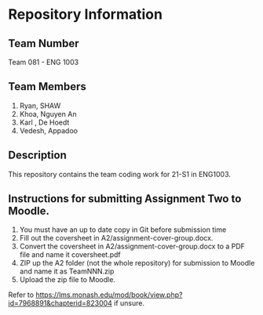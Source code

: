 # Repository Information

## Team Number
Team 081 - ENG 1003

## Team Members
1. Ryan, SHAW
2. Khoa, Nguyen An
3. Karl , De Hoedt
4. Vedesh, Appadoo

## Description
This repository contains the team coding work for 21-S1 in ENG1003.

## Instructions for submitting Assignment Two to Moodle.
1. You must have an up to date copy in Git before submission time
2. Fill out the coversheet in A2/assignment-cover-group.docx.
3. Convert the coversheet in A2/assignment-cover-group.docx to a PDF file and name it coversheet.pdf
4. ZIP up the A2 folder (not the whole repository) for submission to Moodle and name it as TeamNNN.zip
5. Upload the zip file to Moodle.

Refer to https://lms.monash.edu/mod/book/view.php?id=7968891&chapterid=823004 if unsure.